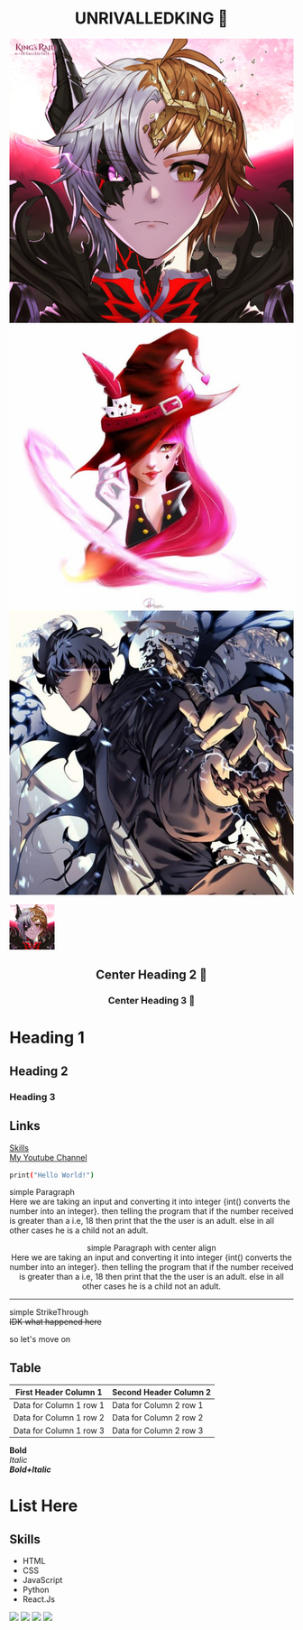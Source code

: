 <h1 align="center">UNRIVALLEDKING 🚀</h1>

[![UNRIVALLEDKING](https://github.com/UNRIVALLEDKING/README_TEMPLATE/blob/main/assets/UNRIVALLEDKING.jpg?raw=true)](https://github.com/UNRIVALLEDKING)
[![UNRIVALLEDKING](https://github.com/UNRIVALLEDKING/README_TEMPLATE/blob/main/assets/UNRIVALLEDKINGpfp.jpg?raw=true)](https://github.com/UNRIVALLEDKING)
[![UNRIVALLEDKING](https://github.com/UNRIVALLEDKING/README_TEMPLATE/blob/main/assets/SoloLevelingPFP.jpg?raw=true)](https://github.com/UNRIVALLEDKING)

<a href="">
    <img src=".\assets\UNRIVALLEDKING.jpg" alt="Logo" width="80" height="80">
  </a>

<h2 align="center">Center Heading 2 🚀</h2>
<h3 align="center">Center Heading 3 🚀</h3>

# Heading 1

## Heading 2

### Heading 3

## Links

[Skills](#skills) <br>
[My Youtube Channel](https://www.youtube.com/channel/UCojiMUk0TN5qDWQ_l7rC9rg)

```bash
print("Hello World!")
```

simple Paragraph
<br/>
Here we are taking an input and converting it into integer {int() converts the number into an integer}. then telling the program that if the number received is greater than a i.e, 18 then print that the the user is an adult. else in all other cases he is a child not an adult.

<p align="center">
simple Paragraph with center align
<br/>
Here we are taking an input and converting it into integer {int() converts the number into an integer}. then telling the program that if the number received is greater than a i.e, 18 then print that the the user is an adult. else in all other cases he is a child not an adult.
</p>

---

simple StrikeThrough <br>
~~IDK what happened here~~

so let's move on
<br>

## Table

| First Header Column 1   | Second Header Column 2  |
| ----------------------- | ----------------------- |
| Data for Column 1 row 1 | Data for Column 2 row 1 |
| Data for Column 1 row 2 | Data for Column 2 row 2 |
| Data for Column 1 row 3 | Data for Column 2 row 3 |

**Bold**
<br>
_Italic_
<br>
**_Bold+Italic_**

# List Here

## Skills

- HTML
- CSS
- JavaScript
- Python
- React.Js

[<img src="https://img.shields.io/badge/unrivalledking%20-%23121011.svg?&style=for-the-badge&logo=github&logoColor=white"/>](https://github.com/UNRIVALLEDKING)
[<img src="https://img.shields.io/badge/unrivalled___king%20-%23E4405F.svg?&style=for-the-badge&logo=Instagram&logoColor=white"/>](https://www.instagram.com/unrivalled___king/)
[<img src="https://img.shields.io/badge/unrivalledking%20-%230077B5.svg?&style=for-the-badge&logo=linkedin&logoColor=white"/>](https://www.linkedin.com/in/unrivalledking/)
[<img src="https://img.shields.io/badge/unrivalledking%20-%23E4405F.svg?&style=for-the-badge&logo=youtube&logoColor=white"/>](https://www.youtube.com/channel/UCojiMUk0TN5qDWQ_l7rC9rg)

